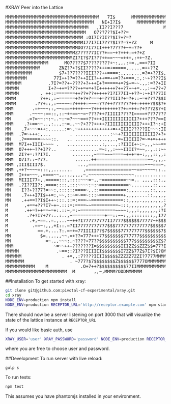 #XRAY
Peer into the Lattice 

<pre>
MMMMMMMMMMMMMMMMMMMMMMMMMMMMMMMMMMM   7I$      MMMMMMMMMMMMMMMMMMMMMMMMMMMMMMMMM
MMMMMMMMMMMMMMMMMMMMMMMMMMMMMMMMM   NI+I?I$      MMMMMMMMMMMMMMMMMMMMMMMMMMMMMMM
MMMMMMMMMMMMMMMMMMMMMMMMMMMMMMM   ,II??I???7               MMMMMMMMMMMMMMMMMMMMM
MMMMMMMMMMMMMMMMMMMMMMMMMMMMMM   O7??7??$I+??=              MMMMMMMMMMMMMMMMMMMM
MMMMMMMMMMMMMMMMMMMMMMMMMMMMM :OI7I?II??$I?+?=?             MMMMMMMMMMMMMMMMMMMM
MMMMMMMMMMMMMMMMMMMMMMMMMMMMMI77I7II7???$I??=?+?Z     M     MMMMMMMMMMMMMMMMMMMM
MMMMMMMMMMMMMMMMMMMMMMMMMMMDO?7I77II+++?7???+~+=??+         MMMMMMMMMMMMMMMMMMMM
MMMMMMMMMMMMMMMMMMMMMMMMMMZ7???77II??+==~+?+++:=+?+Z         MMMMMMMMMMMMMMMMMMM
MMMMMMMMMMMMMMMMMMMMMMMMMZI?I?$7I???++==~~~=+++,:++~?Z.       MMMMMMMMMMMMMMMMMM
MMMMMMMMMMMMMMMM      MO7???7$7????????+~:,,.:+=.,==+?II       MMMMMMMMMMMMMMMMM
MMMMMMMMMMMMM       ZNZ??+?$II?????+++=+=====,.....=++??Z        MMMMMMMMMMMMMMM
MMMMMMMMMM          $7+??7????III???++====:,,,,,...=?=+??I$,     MMMMMMMMMMMMMMM
MMMMMMMM          77I++??=??++III?+++==++=??+===,:,:~+????I$.      MMMMMMMMMMMMM
MMMMMM          .7I?=??++????+?+++I+?=====+=?$+=~~.,,:=??+III$      MMMMMMMMMMMM
MMMMM           I+?~++=????++=+=+?I++++++?++?7+~+=..,:~+7?+7I7$,     MMMMMMMMMMM
MMMMM        . ++::=======++??+??+++++?I?I77II~+??~:~+I??7II7777M     MMMMMMMMMM
MMMM         ?++:,:~======+?+?+?===+=???III?+=?+::~=+???7$$I777I7M    MMMMMMMMMM
MMMM       .??+::,:~~~~~=?++++=~~~=???++???????++=++++?$$$?+I777777,   MMMMMMMMM
MMM       .=+~~~::,~~===+++++~~~?+++++++++??+=+++=?+???Z$?+IIIII777I     MMMMMMM
MMM      .~~~~:==::,::~++==~~=~????++?IIIII????I====+??77?????II77~II     MMMMMM
MM      .=?=~~:~:~..~:~=?~~~==+??+++IIIIIIIIIIIII?+++????==II????I~~?I     MMMMM
MMM    .?+==~~,.,:..,:~=,.~~?+???++++?IIIIIIIIIIII?+++I?~:+II???+II~~?I.    MMMM
MM    .7+~~~=++:......:=~.~+++++++++++++=++IIII?????II~~~:II7III++?I7~?I.    MMM
MMM  .7=~+++:,,..       . .......,,....:~~+?IIIIIIIIIIII?+?+++??II????+?=     MM
MM   .?======~~~~::.   .. ............,,.,=+IIIIII?=~=+=++++++++?+++++++?.     M
MMM  M7I++IIII~~~~ .   .............:,...,:?IIII+~:~,,,~~~==+===?=====+=+.     M
MMM  O7+++~??+I??..     ...........=~:,,:~~~IIII?=~~,.,.::~~~~~~:++=??II=M      
MMM  ZI?+=:??I7I.        .......,~===~~~====~+++=+~:,,,::,,:::,:,+++?=++~.      
MMM  O7I?::~?77.          ......++===================~~,,,,.,::,.::???==+=      
MMM ,III$III7$.            ...,=====================~~~===~.......,==:~=7I.     
MMM ,++?~~~~=:::,,.......    ,=================~~==~~~~~::......  ..:+??II.   MM
MMM  I++=~~~,,====~~,,..,,,,,~,~~~~~~~~~~~~~~~~~...................,~,+?I+    MM
MMM  MIIII77+,.=====:::,::::~~~=~,,~=========~~=.. ,,,,:::,,,,,.=+,:=~++I.    MM
MMM  ,?I??II?:,====::::,:::~~~~:~:~===========~.....,,,::,,,,,,?==~,===+I.    MM
MM    I??+??77?=~~:,::::::====~,.::==========:,,,...,,::,,,,,,I??++::?=I+     MM
MM    .7+++I7I$++=:,~~,::~=~==~:::~=========+,,,,....::,,,,,:II?=++~=+?$.    MMM
MM    .++==??I$I++~:::.::=:===~~============::,,,,.,,,,,,,,:7I?==??=+=$7     MMM
M      ,+==+???I7~+~.:::=:====~~==========~:::,,,,,,,,,,,,,?I?====?=+?$.     MMM
M      .++=?++==~=+:.::~,=:~=============~~~~:,,,:,,,,,,,:?I+===~=+++I$.    MMMM
M       .?+?I7+7?:..:..,~============+==::~~:,,::::::::,,I77=~=~~=?+I?.     MMMM
M        .+,~==..=.,...~~++?I777777777II7777$$$$$$77777~+$$$777???:++.     MMMMM
M         .==~:,,,+I::.=?II77777777777$$$7777777777777$$$$$777?I?~?=      MMMMMM
M           ==.+....?:.=++=77IIIII??$7$$$$$777777777$$$$$$7$7II??I?I=:.  MMMMMMM
MM           $=..,.,,~~.=+??=777+++77$$$$$$$777777$$$$$$$$$$7???I88888D88MMMMMMM
MM             =~.,,~~~:,~????+77??$$$$$$$$$$777$$$$$$$$$Z$?IIIMNDDNNNMMMMMMMM8M
MMM               ~=~~+++???????I=$$$$$$$$$IIIZZ$$ZZZ$$=77?I$MMMMMMMMMMMMMMMMO8M
MMMMM              .~==::?I???IIIIII$$$$$$$I7ZZ$77Z$7I?$I?OMMMMMMMMMMMMMMMMM=O8O
MMMMMM               . +=,,:7????IIII$$$$$ZZZZZ7ZZI?7777MMMMMMMMMMMMMMMMMMMM O8O
MMMMMMM                 . ~777?$7$$$$$$$$Z$$$$$$7777OMMMMMMMMMMMMMMMMM    MM?$Z$
MMMMMMMMMMM    M            .O+7++?$$$$$$$$$$77IIMMMMMMMMMMMMMMM         M IOZ$Z
MMMMMMMMMMMMMMMMMMMMMMM  M       ,,~,MMMM?ODDMMMMMM                     MMIZO$Z7
</pre>

##Installation
To get started with xray:
```sh
git clone git@github.com:pivotal-cf-experimental/xray.git
cd xray
NODE_ENV=production npm install
NODE_ENV=production RECEPTOR_URL='http://receptor.example.com' npm start
```
There should now be a server listening on port 3000 that will visualize the state of the lattice instance at `RECEPTOR_URL`

If you would like basic auth, use
```sh
XRAY_USER='user' XRAY_PASSWORD='password' NODE_ENV=production RECEPTOR_URL='http://receptor.example.com' npm start
```
where you are free to choose user and password.

##Development
To run server with live reload:
```
gulp s
```

To run tests:
```sh
npm test
```

This assumes you have phantomjs installed in your environment.


